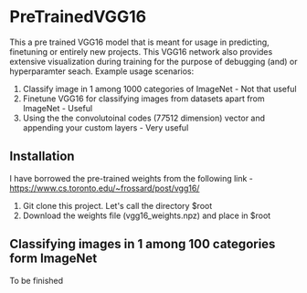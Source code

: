# PreTrainedVGG16
This a pre trained VGG16 model that is meant for usage in predicting, finetuning or entirely new projects. This VGG16 network also provides extensive visualization during training for the purpose of debugging (and) or hyperparamter seach. Example usage scenarios:
1. Classify image in 1 among 1000 categories of ImageNet - Not that useful
2. Finetune VGG16 for classifying images from datasets apart from ImageNet - Useful
3. Using the the convolutoinal codes (7*7*512 dimension) vector and appending your custom layers - Very useful

## Installation
I have borrowed the pre-trained weights from the following link - https://www.cs.toronto.edu/~frossard/post/vgg16/
1. Git clone this project. Let's call the directory $root
2. Download the weights file (vgg16_weights.npz) and place in $root

## Classifying images in 1 among 100 categories form ImageNet
To be finished
